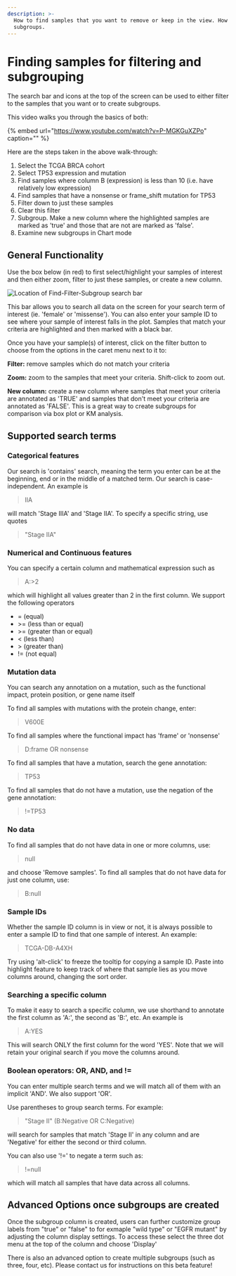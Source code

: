 ```yaml
---
description: >-
  How to find samples that you want to remove or keep in the view. How to make
  subgroups.
---
```


# Finding samples for filtering and subgrouping

The search bar and icons at the top of the screen can be used to either filter to the samples that you want or to create subgroups.

This video walks you through the basics of both:

{% embed url="https://www.youtube.com/watch?v=P-MGKGuXZPo" caption="" %}

Here are the steps taken in the above walk-through:

1. Select the TCGA BRCA cohort
2. Select TP53 expression and mutation
3. Find samples where column B \(expression\) is less than 10 \(i.e. have relatively low expression\)
4. Find samples that have a nonsense or frame\_shift mutation for TP53
5. Filter down to just these samples
6. Clear this filter
7. Subgroup. Make a new column where the highlighted samples are marked as 'true' and those that are not are marked as 'false'.
8. Examine new subgroups in Chart mode

## General Functionality

Use the box below \(in red\) to first select/highlight your samples of interest and then either zoom, filter to just these samples, or create a new column.

![Location of Find-Filter-Subgroup search bar](../.gitbook/assets/findlocation.png)

This bar allows you to search all data on the screen for your search term of interest \(ie. 'female' or 'missense'\). You can also enter your sample ID to see where your sample of interest falls in the plot. Samples that match your criteria are highlighted and then marked with a black bar.

Once you have your sample\(s\) of interest, click on the filter button to choose from the options in the caret menu next to it to:

**Filter:** remove samples which do not match your criteria

**Zoom:** zoom to the samples that meet your criteria. Shift-click to zoom out.

**New column:** create a new column where samples that meet your criteria are annotated as 'TRUE' and samples that don't meet your criteria are annotated as 'FALSE'. This is a great way to create subgroups for comparison via box plot or KM analysis.

## Supported search terms

### Categorical features  <a id="searchingcategoricalfeatures"></a>

Our search is 'contains' search, meaning the term you enter can be at the beginning, end or in the middle of a matched term. Our search is case-independent. An example is

> IIA

will match 'Stage IIIA' and 'Stage IIA'. To specify a specific string, use quotes

> "Stage IIA"

### Numerical and Continuous features  <a id="searchingcontinuousfeatures"></a>

You can specify a certain column and mathematical expression such as

> A:&gt;2

which will highlight all values greater than 2 in the first column. We support the following operators

* = \(equal\)
* &gt;= \(less than or equal\)
* &gt;= \(greater than or equal\)
* &lt; \(less than\)
* &gt; \(greater than\)
* != \(not equal\)

### Mutation data

You can search any annotation on a mutation, such as the functional impact, protein position, or gene name itself

To find all samples with mutations with the protein change, enter:

> V600E

To find all samples where the functional impact has 'frame' or 'nonsense'

> D:frame OR nonsense

To find all samples that have a mutation, search the gene annotation:

> TP53

To find all samples that do not have a mutation, use the negation of the gene annotation:

> !=TP53

### No data

To find all samples that do not have data in one or more columns, use:

> null

and choose 'Remove samples'. To find all samples that do not have data for just one column, use:

> B:null

### Sample IDs  <a id="searchingsampleids"></a>

Whether the sample ID column is in view or not, it is always possible to enter a sample ID to find that one sample of interest. An example:

> TCGA-DB-A4XH

Try using 'alt-click' to freeze the tooltip for copying a sample ID. Paste into highlight feature to keep track of where that sample lies as you move columns around, changing the sort order.

### Searching a specific column  <a id="searchingaspecificcolumn"></a>

To make it easy to search a specific column, we use shorthand to annotate the first column as 'A:', the second as 'B:', etc. An example is

> A:YES

This will search ONLY the first column for the word 'YES'. Note that we will retain your original search if you move the columns around.

### Boolean operators: OR, AND, and !=  <a id="usingbooleanoperatorsandgrouping"></a>

You can enter multiple search terms and we will match all of them with an implicit 'AND'. We also support 'OR'.

Use parentheses to group search terms. For example:

> "Stage II" \(B:Negative OR C:Negative\)

will search for samples that match 'Stage II' in any column and are 'Negative' for either the second or third column.

You can also use '!=' to negate a term such as:

> !=null

which will match all samples that have data across all columns.

## Advanced Options once subgroups are created

Once the subgroup column is created, users can further customize group labels from "true" or "false" to for exmaple "wild type" or "EGFR mutant" by adjusting the column display settings. To access these select the three dot menu at the top of the column and choose 'Display'

There is also an advanced option to create multiple subgroups \(such as three, four, etc\). Please contact us for instructions on this beta feature!

